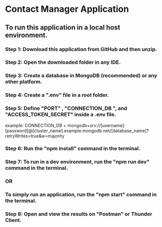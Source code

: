 # Contact Manager Application

## To run this application in a local host environment.

### Step 1: Download this application from GitHub and then unzip.

### Step 2: Open the downloaded folder in any IDE.

### Step 3: Create a database in MongoDB (recommended) or any other platform.

### Step 4: Create a ".env" file in a root folder.

### Step 5: Define "PORT" , "CONNECTION_DB ", and "ACCESS_TOKEN_SECRET" inside a .env file.

example: CONNECTION_DB = mongodb+srv://[username]:[password]@[cluster_name].example.mongodb.net/[database_name]?retryWrites=true&w=majority

### Step 6: Run the "npm install" command in the terminal.

### Step 7: To run in a dev environment, run the "npm run dev" command in the terminal.
### OR
### To simply run an application, run the "npm start" command in the terminal.

### Step 8:  Open and view the results on "Postman" or Thunder Client.
